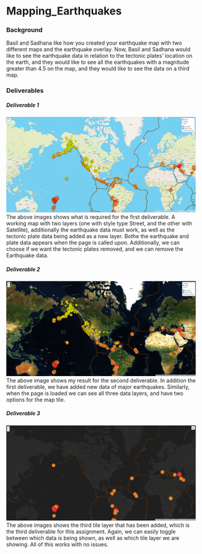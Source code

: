 # Mapping_Earthquakes

### Background
Basil and Sadhana like how you created your earthquake map with two different maps and the earthquake overlay. Now, Basil and Sadhana would like to see the earthquake data in relation to the tectonic plates’ location on the earth, and they would like to see all the earthquakes with a magnitude greater than 4.5 on the map, and they would like to see the data on a third map.
### Deliverables
##### Deliverable 1
![Hopefully this image works](https://github.com/jkehm/Mapping_Earthquakes/blob/main/Earthquake_Challenge/images/Deliverable_1.png)
The above images shows what is required for the first deliverable. A working map with two layers (one with style type Street, and the other with Satellite), additionally the earthquake data must work, as well as the tectonic plate data being added as a new layer. Bothe the earthquake and plate data appears when the page is called upon. Additionally, we can choose if we want the tectonic plates removed, and we can remove the Earthquake data.
##### Deliverable 2
![Hopefully this image works](https://github.com/jkehm/Mapping_Earthquakes/blob/main/Earthquake_Challenge/images/deliverable_2.png)
The above image shows my result for the second deliverable. In addition the first deliverable, we have added new data of major earthquakes. Similarly, when the page is loaded we can see all three data layers, and have two options for the map tile.
##### Deliverable 3
![Hopefully this image works](https://github.com/jkehm/Mapping_Earthquakes/blob/main/Earthquake_Challenge/images/deliverable_3.png)
The above images shows the third tile layer that has been added, which is the third deliverable for this assignment. Again, we can easily toggle between which data is being shown, as well as which tile layer we are showing. All of this works with no issues. 
